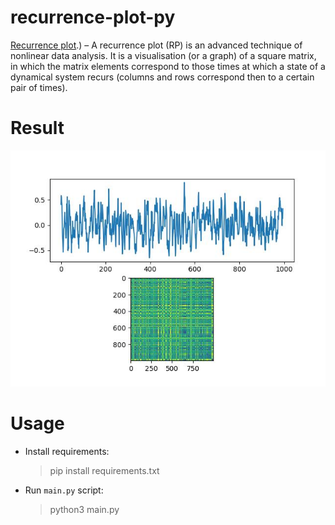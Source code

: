 # recurrence-plot-py
[Recurrence plot](http://www.recurrence-plot.tk/glance.php#:~:text=Recurrence%20plot%20%E2%80%93%20A%20recurrence%20plot,a%20certain%20pair%20of%20times).) – A recurrence plot (RP) is an advanced technique of nonlinear data analysis. It is a visualisation (or a graph) of a square matrix, in which the matrix elements correspond to those times at which a state of a dynamical system recurs (columns and rows correspond then to a certain pair of times).

# Result

![](result.jpg)

# Usage
- Install requirements:
    > pip install requirements.txt
- Run `main.py` script:
    > python3 main.py